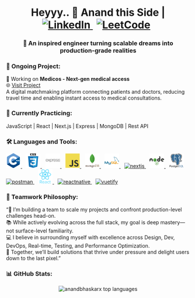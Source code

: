 <h1 align="center">Heyyy.. 👋 Anand this Side | <a href="https://www.linkedin.com/in/aanand-bhaskar-a7bb98228/" target="_blank" style="margin-right:10px;">
    <img src="https://raw.githubusercontent.com/rahuldkjain/github-profile-readme-generator/master/src/images/icons/Social/linked-in-alt.svg" alt="LinkedIn" width="40" height="40"/>
  </a>
  <a href="https://www.leetcode.com/anandbhaskarx" target="_blank" style="margin-right:10px;">
    <img src="https://raw.githubusercontent.com/rahuldkjain/github-profile-readme-generator/master/src/images/icons/Social/leet-code.svg" alt="LeetCode" width="40" height="40"/>
  </a></h1>
<h3 align="center">🚀 An inspired engineer turning scalable dreams into production-grade realities</h3>



<h3 align="left">🚧 Ongoing Project:</h3>
<p align="left">
  🔭 Working on <strong>Medicos - Next-gen medical access</strong><br/>
  🌐 <a href="https://medicos-one.vercel.app/" target="_blank">Visit Project</a><br/>
  A digital matchmaking platform connecting patients and doctors, reducing travel time and enabling instant access to medical consultations.
</p>
<h3 align="left">🧠 Currently Practicing:</h3>
<p>JavaScript | React | Next.js | Express | MongoDB | Rest API</p>
<h3 align="left">🛠️ Languages and Tools:</h3>
<p align="left">
  <a href="https://www.w3schools.com/cpp/" target="_blank" rel="noreferrer" style="margin-right:10px;">
    <img src="https://raw.githubusercontent.com/devicons/devicon/master/icons/cplusplus/cplusplus-original.svg" alt="cplusplus" width="40" height="40"/>
  </a>
  <a href="https://www.w3schools.com/css/" target="_blank" rel="noreferrer" style="margin-right:10px;">
    <img src="https://raw.githubusercontent.com/devicons/devicon/master/icons/css3/css3-original-wordmark.svg" alt="css3" width="40" height="40"/>
  </a>
  <a href="https://expressjs.com" target="_blank" rel="noreferrer" style="margin-right:10px;">
    <img src="https://raw.githubusercontent.com/devicons/devicon/master/icons/express/express-original-wordmark.svg" alt="express" width="40" height="40"/>
  </a>
  <a href="https://developer.mozilla.org/en-US/docs/Web/JavaScript" target="_blank" rel="noreferrer" style="margin-right:10px;">
    <img src="https://raw.githubusercontent.com/devicons/devicon/master/icons/javascript/javascript-original.svg" alt="javascript" width="40" height="40"/>
  </a>
  <a href="https://www.mongodb.com/" target="_blank" rel="noreferrer" style="margin-right:10px;">
    <img src="https://raw.githubusercontent.com/devicons/devicon/master/icons/mongodb/mongodb-original-wordmark.svg" alt="mongodb" width="40" height="40"/>
  </a>
  <a href="https://www.mysql.com/" target="_blank" rel="noreferrer" style="margin-right:10px;">
    <img src="https://raw.githubusercontent.com/devicons/devicon/master/icons/mysql/mysql-original-wordmark.svg" alt="mysql" width="40" height="40"/>
  </a>
  <a href="https://nextjs.org/" target="_blank" rel="noreferrer" style="margin-right:10px;">
    <img src="https://cdn.worldvectorlogo.com/logos/nextjs-2.svg" alt="nextjs" width="40" height="40"/>
  </a>
  <a href="https://nodejs.org" target="_blank" rel="noreferrer" style="margin-right:10px;">
    <img src="https://raw.githubusercontent.com/devicons/devicon/master/icons/nodejs/nodejs-original-wordmark.svg" alt="nodejs" width="40" height="40"/>
  </a>
  <a href="https://www.postgresql.org" target="_blank" rel="noreferrer" style="margin-right:10px;">
    <img src="https://raw.githubusercontent.com/devicons/devicon/master/icons/postgresql/postgresql-original-wordmark.svg" alt="postgresql" width="40" height="40"/>
  </a>
  <a href="https://postman.com" target="_blank" rel="noreferrer" style="margin-right:10px;">
    <img src="https://www.vectorlogo.zone/logos/getpostman/getpostman-icon.svg" alt="postman" width="40" height="40"/>
  </a>
  <a href="https://reactjs.org/" target="_blank" rel="noreferrer" style="margin-right:10px;">
    <img src="https://raw.githubusercontent.com/devicons/devicon/master/icons/react/react-original-wordmark.svg" alt="react" width="40" height="40"/>
  </a>
  <a href="https://reactnative.dev/" target="_blank" rel="noreferrer" style="margin-right:10px;">
    <img src="https://reactnative.dev/img/header_logo.svg" alt="reactnative" width="40" height="40"/>
  </a>
  <a href="https://vuetifyjs.com/en/" target="_blank" rel="noreferrer" style="margin-right:10px;">
    <img src="https://bestofjs.org/logos/vuetify.svg" alt="vuetify" width="40" height="40"/>
  </a>
</p>
<h3 align="left">🤝 Teamwork Philosophy:</h3>
<p align="left">
  “🧠 I’m building a team to scale my projects and confront production-level challenges head-on.<br/>
  📚 While actively evolving across the full stack, my goal is deep mastery—not surface-level familiarity.<br/>
  💻 I believe in surrounding myself with excellence across Design, Dev, DevOps, Real-time, Testing, and Performance Optimization.<br/>
  🎯 Together, we’ll build solutions that thrive under pressure and delight users down to the last pixel.”
</p>


<h3 align="left">📊 GitHub Stats:</h3>
<p align="center">
  <img src="https://github-readme-stats.vercel.app/api/top-langs?username=anandbhaskarx&show_icons=true&locale=en&layout=compact" alt="anandbhaskarx top languages"/>
</p>
